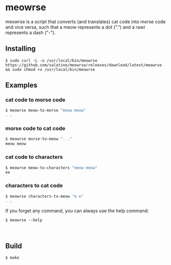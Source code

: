 # meowrse

meowrse is a script that converts (and translates) cat code into morse code and vice versa, such that a meow represents a dot (".") and a rawr represents a dash ("-").

## Installing
`$ sudo curl -L -o /usr/local/bin/meowrse https://github.com/salatine/meowrse/releases/download/latest/meowrse && sudo chmod +x /usr/local/bin/meowrse`
<br />
## Examples
### cat code to morse code
```sh
$ meowrse meow-to-morse "meow meow"
. .
```

### morse code to cat code
```sh
$ meowrse morse-to-meow ". ."
meow meow
```

### cat code to characters
```sh
$ meowrse meow-to-characters "meow meow"
ee
```

### characters to cat code
```sh
$ meowrse characters-to-meow "e e"
. .
```

If you forget any command, you can always use the help command:

`$ meowrse --help`

<br />

## Build

`$ make`
